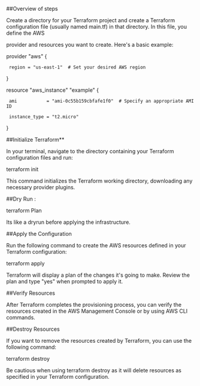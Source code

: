 ##Overview of steps

Create a directory for your Terraform project and create a Terraform configuration file (usually named main.tf) in that directory. In this file, you define the AWS 

provider and resources you want to create. Here's a basic example:

   provider "aws" {

     region = "us-east-1"  # Set your desired AWS region
   }

   resource "aws_instance" "example" {

     ami           = "ami-0c55b159cbfafe1f0"  # Specify an appropriate AMI ID

     instance_type = "t2.micro"
   }



##Initialize Terraform**

In your terminal, navigate to the directory containing your Terraform configuration files and run:

terraform init

This command initializes the Terraform working directory, downloading any necessary provider plugins.

##Dry Run :

terraform Plan

Its like a dryrun before applying the infrastructure.

##Apply the Configuration

Run the following command to create the AWS resources defined in your Terraform configuration:

terraform apply

Terraform will display a plan of the changes it's going to make. Review the plan and type "yes" when prompted to apply it.


##Verify Resources

After Terraform completes the provisioning process, you can verify the resources created in the AWS Management Console or by using AWS CLI commands.

##Destroy Resources

If you want to remove the resources created by Terraform, you can use the following command:

terraform destroy

Be cautious when using terraform destroy as it will delete resources as specified in your Terraform configuration.
